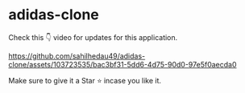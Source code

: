 # adidas-clone

Check this 👇 video for updates for this application.

https://github.com/sahilhedau49/adidas-clone/assets/103723535/bac3bf31-5dd6-4d75-90d0-97e5f0aecda0


Make sure to give it a Star ⭐ incase you like it.
